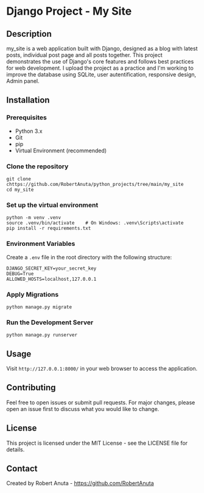 # Django Project - My Site

## Description
my_site is a web application built with Django, designed as a blog with latest posts, individual post page and all posts together. This project demonstrates the use of Django's core features and follows best practices for web development. I upload the project as a practice and I'm working to improve the database using SQLite, user autentification, responsive design, Admin panel.

## Installation
### Prerequisites
- Python 3.x
- Git
- pip
- Virtual Environment (recommended)

### Clone the repository
```
git clone chttps://github.com/RobertAnuta/python_projects/tree/main/my_site
cd my_site
```

### Set up the virtual environment
```
python -m venv .venv
source .venv/bin/activate    # On Windows: .venv\Scripts\activate
pip install -r requirements.txt
```

### Environment Variables
Create a `.env` file in the root directory with the following structure:
```
DJANGO_SECRET_KEY=your_secret_key
DEBUG=True
ALLOWED_HOSTS=localhost,127.0.0.1
```

### Apply Migrations
```
python manage.py migrate
```

### Run the Development Server
```
python manage.py runserver
```

## Usage
Visit `http://127.0.0.1:8000/` in your web browser to access the application.

## Contributing
Feel free to open issues or submit pull requests. For major changes, please open an issue first to discuss what you would like to change.

## License
This project is licensed under the MIT License - see the LICENSE file for details.

## Contact
Created by Robert Anuta - https://github.com/RobertAnuta
